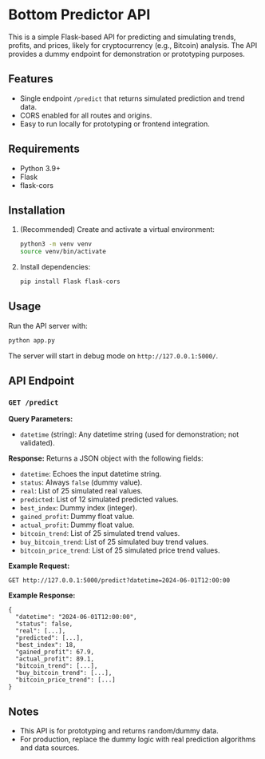 # Bottom Predictor API

This is a simple Flask-based API for predicting and simulating trends, profits, and prices, likely for cryptocurrency (e.g., Bitcoin) analysis. The API provides a dummy endpoint for demonstration or prototyping purposes.

## Features
- Single endpoint `/predict` that returns simulated prediction and trend data.
- CORS enabled for all routes and origins.
- Easy to run locally for prototyping or frontend integration.

## Requirements
- Python 3.9+
- Flask
- flask-cors

## Installation
1. (Recommended) Create and activate a virtual environment:
   ```bash
   python3 -m venv venv
   source venv/bin/activate
   ```
2. Install dependencies:
   ```bash
   pip install Flask flask-cors
   ```

## Usage
Run the API server with:
```bash
python app.py
```
The server will start in debug mode on `http://127.0.0.1:5000/`.

## API Endpoint
### `GET /predict`
**Query Parameters:**
- `datetime` (string): Any datetime string (used for demonstration; not validated).

**Response:**
Returns a JSON object with the following fields:
- `datetime`: Echoes the input datetime string.
- `status`: Always `false` (dummy value).
- `real`: List of 25 simulated real values.
- `predicted`: List of 12 simulated predicted values.
- `best_index`: Dummy index (integer).
- `gained_profit`: Dummy float value.
- `actual_profit`: Dummy float value.
- `bitcoin_trend`: List of 25 simulated trend values.
- `buy_bitcoin_trend`: List of 25 simulated buy trend values.
- `bitcoin_price_trend`: List of 25 simulated price trend values.

**Example Request:**
```
GET http://127.0.0.1:5000/predict?datetime=2024-06-01T12:00:00
```

**Example Response:**
```
{
  "datetime": "2024-06-01T12:00:00",
  "status": false,
  "real": [...],
  "predicted": [...],
  "best_index": 18,
  "gained_profit": 67.9,
  "actual_profit": 89.1,
  "bitcoin_trend": [...],
  "buy_bitcoin_trend": [...],
  "bitcoin_price_trend": [...]
}
```

## Notes
- This API is for prototyping and returns random/dummy data.
- For production, replace the dummy logic with real prediction algorithms and data sources. 
